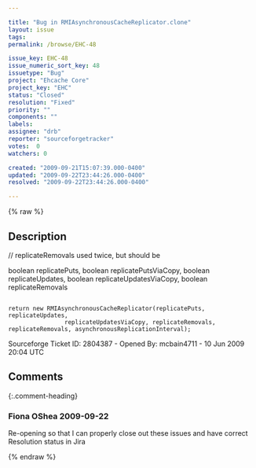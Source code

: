 ```yaml
---

title: "Bug in RMIAsynchronousCacheReplicator.clone"
layout: issue
tags: 
permalink: /browse/EHC-48

issue_key: EHC-48
issue_numeric_sort_key: 48
issuetype: "Bug"
project: "Ehcache Core"
project_key: "EHC"
status: "Closed"
resolution: "Fixed"
priority: ""
components: ""
labels: 
assignee: "drb"
reporter: "sourceforgetracker"
votes:  0
watchers: 0

created: "2009-09-21T15:07:39.000-0400"
updated: "2009-09-22T23:44:26.000-0400"
resolved: "2009-09-22T23:44:26.000-0400"

---
```




{% raw %}



## Description

<div markdown="1" class="description">

// replicateRemovals used twice, but should be 

boolean replicatePuts,
            boolean replicatePutsViaCopy,
            boolean replicateUpdates,
            boolean replicateUpdatesViaCopy,
            boolean replicateRemovals

<code>
return new RMIAsynchronousCacheReplicator(replicatePuts, replicateUpdates,
                replicateUpdatesViaCopy, replicateRemovals, replicateRemovals, asynchronousReplicationInterval);
</code>

Sourceforge Ticket ID: 2804387 - Opened By: mcbain4711 - 10 Jun 2009 20:04 UTC

</div>

## Comments


{:.comment-heading}
### **Fiona OShea** <span class="date">2009-09-22</span>

<div markdown="1" class="comment">

Re-opening so that I can properly close out these issues and have correct Resolution status in Jira

</div>



{% endraw %}
